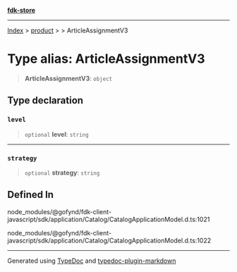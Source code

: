 [**fdk-store**](../../../README.md)
***

[Index](../../../API.md) > [product](../../README.md) > [<internal>](../README.md) > ArticleAssignmentV3

# Type alias: ArticleAssignmentV3

> **ArticleAssignmentV3**: `object`

## Type declaration

### `level`

> `optional` **level**: `string`

***

### `strategy`

> `optional` **strategy**: `string`

## Defined In

node\_modules/@gofynd/fdk-client-javascript/sdk/application/Catalog/CatalogApplicationModel.d.ts:1021

node\_modules/@gofynd/fdk-client-javascript/sdk/application/Catalog/CatalogApplicationModel.d.ts:1022

***
Generated using [TypeDoc](https://typedoc.org/) and [typedoc-plugin-markdown](https://www.npmjs.com/package/typedoc-plugin-markdown)

